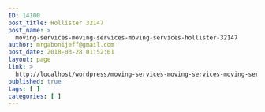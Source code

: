 ```yaml
---
ID: 14100
post_title: Hollister 32147
post_name: >
  moving-services-moving-services-moving-services-hollister-32147
author: mrgabonijeff@gmail.com
post_date: 2018-03-28 01:52:01
layout: page
link: >
  http://localhost/wordpress/moving-services-moving-services-moving-services-hollister-32147/
published: true
tags: [ ]
categories: [ ]
---
```

